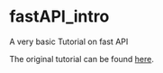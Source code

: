 # fastAPI_intro
A very basic Tutorial on fast API

The original tutorial can be found [here](https://realpython.com/fastapi-python-web-apis/).

